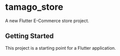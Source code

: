 # tamago_store

A new Flutter E-Commerce store project.

## Getting Started

This project is a starting point for a Flutter application.


